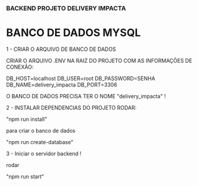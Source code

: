 ### BACKEND PROJETO DELIVERY IMPACTA

# BANCO DE DADOS MYSQL

1 - CRIAR O ARQUIVO DE BANCO DE DADOS

CRIAR O ARQUIVO .ENV NA RAIZ DO PROJETO COM AS INFORMAÇÕES DE CONEXÃO:

DB_HOST=localhost
DB_USER=root
DB_PASSWORD=SENHA
DB_NAME=delivery_impacta
DB_PORT=3306

O BANCO DE DADOS PRECISA TER O NOME "delivery_impacta" !

2 - INSTALAR DEPENDENCIAS DO PROJETO
RODAR:

"npm run install"

para criar o banco de dados

"npm run create-database"

3 - Iniciar o servidor backend !

rodar

"npm run start"
